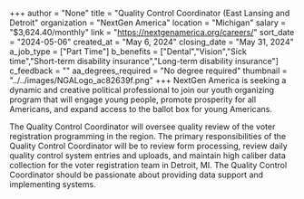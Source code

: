 +++
author = "None"
title = "Quality Control Coordinator (East Lansing and Detroit"
organization = "NextGen America"
location = "Michigan"
salary = "$3,624.40/monthly"
link = "https://nextgenamerica.org/careers/"
sort_date = "2024-05-06"
created_at = "May 6, 2024"
closing_date = "May 31, 2024"
a_job_type = ["Part Time"]
b_benefits = ["Dental","Vision","Sick time","Short-term disability insurance","Long-term disability insurance"]
c_feedback = ""
aa_degrees_required = "No degree required"
thumbnail = "../../images/NGALogo_ac82639f.png"
+++
NextGen America is seeking a dynamic and creative political professional to join our youth organizing program that will engage young people, promote prosperity for all Americans, and expand access to the ballot box for young Americans.

The Quality Control Coordinator will oversee quality review of the voter registration programming in the region. The primary responsibilities of the Quality Control Coordinator will be to review form processing, review daily quality control system entries and uploads, and maintain high caliber data collection for the voter registration team in Detroit, MI. The Quality Control Coordinator should be passionate about providing data support and implementing systems.